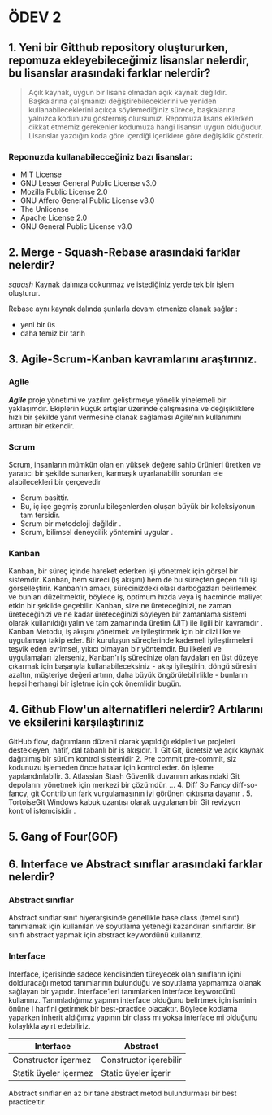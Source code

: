 # ÖDEV 2
 ## 1. Yeni bir Gitthub repository oluştururken, repomuza ekleyebileceğimiz lisanslar nelerdir, bu lisanslar arasındaki farklar nelerdir?
  
  > Açık kaynak, uygun bir lisans olmadan açık kaynak değildir. Başkalarına çalışmanızı değiştirebileceklerini ve yeniden kullanabileceklerini açıkça söylemediğiniz sürece, 
 başkalarına yalnızca kodunuzu göstermiş olursunuz.
 Repomuza lisans eklerken dikkat etmemiz gerekenler kodumuza hangi lisansın uygun olduğudur. Lisanslar yazdığın koda göre içerdiği içeriklere göre değişiklik gösterir.
  ### Reponuzda kullanabilecceğiniz bazı lisanslar:
  - MIT License
  - GNU Lesser General Public License v3.0
  - Mozilla Public License 2.0
  - GNU Affero General Public License v3.0
  - The Unlicense
  - Apache License 2.0
  - GNU General Public License v3.0
  
## 2. Merge - Squash-Rebase arasındaki farklar nelerdir?

*squash* Kaynak dalınıza dokunmaz  ve istediğiniz yerde tek bir işlem oluşturur.

 Rebase  aynı kaynak dalında  şunlarla devam etmenize olanak sağlar :
- yeni bir üs
- daha temiz bir tarih

## 3. Agile-Scrum-Kanban kavramlarını araştırınız.

### Agile 
***Agile*** proje yönetimi ve yazılım geliştirmeye yönelik yinelemeli bir yaklaşımdır.
Ekiplerin küçük artışlar üzerinde çalışmasına ve değişikliklere hızlı bir şekilde yanıt vermesine olanak sağlaması Agile'nın kullanımını arttıran bir etkendir.

### **Scrum**
Scrum, insanların mümkün olan en yüksek değere sahip ürünleri üretken ve yaratıcı bir şekilde sunarken, karmaşık uyarlanabilir sorunları ele alabilecekleri bir çerçevedir
- Scrum basittir. 
- Bu, iç içe geçmiş zorunlu bileşenlerden oluşan büyük bir koleksiyonun tam tersidir.
- Scrum bir metodoloji değildir .
- Scrum, bilimsel  deneycilik yöntemini uygular .
  
 ### **Kanban**
 Kanban, bir süreç içinde hareket ederken işi yönetmek için görsel bir sistemdir. Kanban, hem süreci (iş akışını) hem de bu süreçten geçen fiili işi görselleştirir.
 Kanban'ın amacı, sürecinizdeki olası darboğazları belirlemek ve bunları düzeltmektir, böylece iş, optimum hızda veya iş hacminde maliyet etkin bir şekilde geçebilir.
  Kanban, size ne üreteceğinizi, ne zaman üreteceğinizi ve ne kadar üreteceğinizi söyleyen bir zamanlama sistemi olarak kullanıldığı yalın ve tam zamanında üretim (JIT) ile ilgili bir kavramdır . 
 Kanban Metodu, iş akışını yönetmek ve iyileştirmek için bir dizi ilke ve uygulamayı takip eder. Bir kuruluşun süreçlerinde kademeli iyileştirmeleri teşvik eden evrimsel,
 yıkıcı olmayan bir yöntemdir. Bu ilkeleri ve uygulamaları izlerseniz, Kanban'ı iş sürecinize olan faydaları en üst düzeye çıkarmak için başarıyla kullanabileceksiniz -
 akışı iyileştirin, döngü süresini azaltın, müşteriye değeri artırın, daha büyük öngörülebilirlikle - bunların hepsi herhangi bir işletme için çok önemlidir bugün.
 
## 4. Github Flow'un alternatifleri nelerdir? Artılarını ve eksilerini karşılaştırınız

GitHub flow, dağıtımların düzenli olarak yapıldığı ekipleri ve projeleri destekleyen, hafif, dal tabanlı bir iş akışıdır.
1: Git
Git, ücretsiz ve açık kaynak dağıtılmış bir sürüm kontrol sistemidir 
2. Pre commit
pre-commit, siz kodunuzu işlemeden önce hatalar için kontrol eder. ön işleme yapılandırılabilir.
3. Atlassian Stash
Güvenlik duvarının arkasındaki Git depolarını yönetmek için merkezi bir çözümdür. ...
4. Diff So Fancy
diff-so-fancy, git Contrib'un fark vurgulamasının iyi görünen çıktısına dayanır .
5. TortoiseGit
Windows kabuk uzantısı olarak uygulanan bir Git revizyon kontrol istemcisidir .

## 5. Gang of Four(GOF) 

## 6. Interface ve Abstract sınıflar arasındaki farklar nelerdir?
### Abstract sınıflar
Abstract sınıflar sınıf hiyerarşisinde genellikle base class (temel sınıf) tanımlamak için kullanılan ve soyutlama yeteneği kazandıran sınıflardır. Bir sınıfı abstract yapmak için abstract keywordünü kullanırız.

### Interface 
Interface, içerisinde sadece kendisinden türeyecek olan sınıfların içini dolduracağı metod tanımlarının bulunduğu ve soyutlama yapmamıza olanak sağlayan bir yapıdır.
Interface’leri tanımlarken interface keywordünü kullanırız. Tanımladığımız yapının interface olduğunu belirtmek için isminin önüne I harfini getirmek bir best-practice 
olacaktır. Böylece kodlama yaparken inherit aldığımız yapının bir class mı yoksa interface mi olduğunu kolaylıkla ayırt edebiliriz.


Interface | Abstract 
--- | --- 
Constructor içermez | Constructor içerebilir
Statik üyeler içermez | Static üyeler içerir


Abstract sınıflar en az bir tane abstract metod bulundurması bir best practice’tir.
